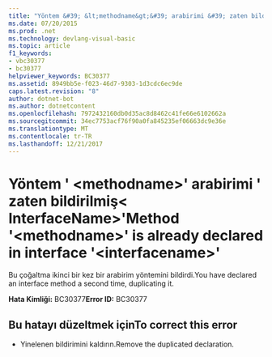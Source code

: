 ```yaml
---
title: "Yöntem &#39; &lt;methodname&gt;&#39; arabirimi &#39; zaten bildirilmiş&lt; InterfaceName&gt;&#39;"
ms.date: 07/20/2015
ms.prod: .net
ms.technology: devlang-visual-basic
ms.topic: article
f1_keywords:
- vbc30377
- bc30377
helpviewer_keywords: BC30377
ms.assetid: 8949bb5e-f023-46d7-9303-1d3cdc6ec9de
caps.latest.revision: "8"
author: dotnet-bot
ms.author: dotnetcontent
ms.openlocfilehash: 7972432160db0d35ac8d8462c41fe66e6102662a
ms.sourcegitcommit: 34ec7753acf76f90a0fa845235ef06663dc9e36e
ms.translationtype: MT
ms.contentlocale: tr-TR
ms.lasthandoff: 12/21/2017
---
```

# <a name="method-39ltmethodnamegt39-is-already-declared-in-interface-39ltinterfacenamegt39"></a><span data-ttu-id="3918b-102">Yöntem &#39; &lt;methodname&gt;&#39; arabirimi &#39; zaten bildirilmiş&lt; InterfaceName&gt;&#39;</span><span class="sxs-lookup"><span data-stu-id="3918b-102">Method &#39;&lt;methodname&gt;&#39; is already declared in interface &#39;&lt;interfacename&gt;&#39;</span></span>
<span data-ttu-id="3918b-103">Bu çoğaltma ikinci bir kez bir arabirim yöntemini bildirdi.</span><span class="sxs-lookup"><span data-stu-id="3918b-103">You have declared an interface method a second time, duplicating it.</span></span>  
  
 <span data-ttu-id="3918b-104">**Hata Kimliği:** BC30377</span><span class="sxs-lookup"><span data-stu-id="3918b-104">**Error ID:** BC30377</span></span>  
  
## <a name="to-correct-this-error"></a><span data-ttu-id="3918b-105">Bu hatayı düzeltmek için</span><span class="sxs-lookup"><span data-stu-id="3918b-105">To correct this error</span></span>  
  
-   <span data-ttu-id="3918b-106">Yinelenen bildirimini kaldırın.</span><span class="sxs-lookup"><span data-stu-id="3918b-106">Remove the duplicated declaration.</span></span>